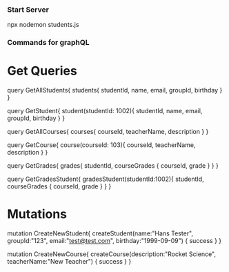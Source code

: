### Start Server ###
npx nodemon students.js

### Commands for graphQL ###
# Get Queries
query GetAllStudents{
	students{
		studentId, name, email, groupId, birthday
	}
}

query GetStudent{
	student(studentId: 1002){
		studentId, name, email, groupId, birthday
	}
}

query GetAllCourses{
	courses{
		courseId, teacherName, description
	}
}

query GetCourse{
	course(courseId: 103){
		courseId, teacherName, description
	}
}

query GetGrades{
	grades{
    studentId,
    courseGrades 
    {
       courseId, grade 
    }
  }
}

query GetGradesStudent{
	gradesStudent(studentId:1002){
    studentId,
    courseGrades 
    {
      courseId, grade
    }
  }
}

# Mutations
mutation CreateNewStudent{
     createStudent(name:"Hans Tester", groupId:"123", email:"test@test.com", birthday:"1999-09-09")
    { success }
}

mutation CreateNewCourse{
     createCourse(description:"Rocket Science", teacherName:"New Teacher")
    { success }
}







